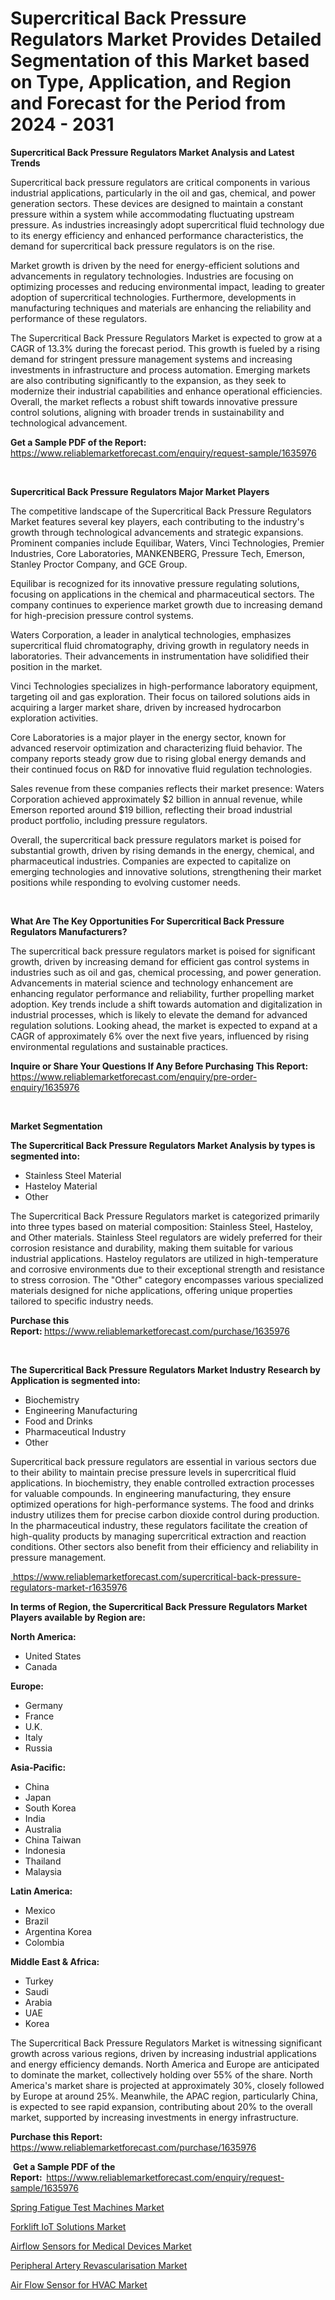 <p><h1>Supercritical Back Pressure Regulators Market Provides Detailed Segmentation of this Market based on Type, Application, and Region and Forecast for the Period from 2024 - 2031</h1></p><p><strong>Supercritical Back Pressure Regulators Market Analysis and Latest Trends</strong></p>
<p><p>Supercritical back pressure regulators are critical components in various industrial applications, particularly in the oil and gas, chemical, and power generation sectors. These devices are designed to maintain a constant pressure within a system while accommodating fluctuating upstream pressure. As industries increasingly adopt supercritical fluid technology due to its energy efficiency and enhanced performance characteristics, the demand for supercritical back pressure regulators is on the rise.</p><p>Market growth is driven by the need for energy-efficient solutions and advancements in regulatory technologies. Industries are focusing on optimizing processes and reducing environmental impact, leading to greater adoption of supercritical technologies. Furthermore, developments in manufacturing techniques and materials are enhancing the reliability and performance of these regulators.</p><p>The Supercritical Back Pressure Regulators Market is expected to grow at a CAGR of 13.3% during the forecast period. This growth is fueled by a rising demand for stringent pressure management systems and increasing investments in infrastructure and process automation. Emerging markets are also contributing significantly to the expansion, as they seek to modernize their industrial capabilities and enhance operational efficiencies. Overall, the market reflects a robust shift towards innovative pressure control solutions, aligning with broader trends in sustainability and technological advancement.</p></p>
<p><strong>Get a Sample PDF of the Report:&nbsp;</strong> <a href="https://www.reliablemarketforecast.com/enquiry/request-sample/1635976?utm_campaign=1134&utm_medium=2&utm_source=Github&utm_content=ia&utm_term=07122024&utm_id=supercritical-back-pressure-regulators">https://www.reliablemarketforecast.com/enquiry/request-sample/1635976</a></p>
<p>&nbsp;</p>
<p><strong>Supercritical Back Pressure Regulators Major Market Players</strong></p>
<p><p>The competitive landscape of the Supercritical Back Pressure Regulators Market features several key players, each contributing to the industry's growth through technological advancements and strategic expansions. Prominent companies include Equilibar, Waters, Vinci Technologies, Premier Industries, Core Laboratories, MANKENBERG, Pressure Tech, Emerson, Stanley Proctor Company, and GCE Group.</p><p>Equilibar is recognized for its innovative pressure regulating solutions, focusing on applications in the chemical and pharmaceutical sectors. The company continues to experience market growth due to increasing demand for high-precision pressure control systems.</p><p>Waters Corporation, a leader in analytical technologies, emphasizes supercritical fluid chromatography, driving growth in regulatory needs in laboratories. Their advancements in instrumentation have solidified their position in the market.</p><p>Vinci Technologies specializes in high-performance laboratory equipment, targeting oil and gas exploration. Their focus on tailored solutions aids in acquiring a larger market share, driven by increased hydrocarbon exploration activities.</p><p>Core Laboratories is a major player in the energy sector, known for advanced reservoir optimization and characterizing fluid behavior. The company reports steady grow due to rising global energy demands and their continued focus on R&D for innovative fluid regulation technologies.</p><p>Sales revenue from these companies reflects their market presence: Waters Corporation achieved approximately $2 billion in annual revenue, while Emerson reported around $19 billion, reflecting their broad industrial product portfolio, including pressure regulators.</p><p>Overall, the supercritical back pressure regulators market is poised for substantial growth, driven by rising demands in the energy, chemical, and pharmaceutical industries. Companies are expected to capitalize on emerging technologies and innovative solutions, strengthening their market positions while responding to evolving customer needs.</p></p>
<p>&nbsp;</p>
<p><strong>What Are The Key Opportunities For Supercritical Back Pressure Regulators Manufacturers?</strong></p>
<p><p>The supercritical back pressure regulators market is poised for significant growth, driven by increasing demand for efficient gas control systems in industries such as oil and gas, chemical processing, and power generation. Advancements in material science and technology enhancement are enhancing regulator performance and reliability, further propelling market adoption. Key trends include a shift towards automation and digitalization in industrial processes, which is likely to elevate the demand for advanced regulation solutions. Looking ahead, the market is expected to expand at a CAGR of approximately 6% over the next five years, influenced by rising environmental regulations and sustainable practices.</p></p>
<p><strong>Inquire or Share Your Questions If Any Before Purchasing This Report:</strong> <a href="https://www.reliablemarketforecast.com/enquiry/pre-order-enquiry/1635976?utm_campaign=1134&utm_medium=2&utm_source=Github&utm_content=ia&utm_term=07122024&utm_id=supercritical-back-pressure-regulators">https://www.reliablemarketforecast.com/enquiry/pre-order-enquiry/1635976</a></p>
<p>&nbsp;</p>
<p><strong>Market Segmentation</strong></p>
<p><strong>The Supercritical Back Pressure Regulators Market Analysis by types is segmented into:</strong></p>
<p><ul><li>Stainless Steel Material</li><li>Hasteloy Material</li><li>Other</li></ul></p>
<p><p>The Supercritical Back Pressure Regulators market is categorized primarily into three types based on material composition: Stainless Steel, Hasteloy, and Other materials. Stainless Steel regulators are widely preferred for their corrosion resistance and durability, making them suitable for various industrial applications. Hasteloy regulators are utilized in high-temperature and corrosive environments due to their exceptional strength and resistance to stress corrosion. The "Other" category encompasses various specialized materials designed for niche applications, offering unique properties tailored to specific industry needs.</p></p>
<p><strong>Purchase this Report:&nbsp;</strong><a href="https://www.reliablemarketforecast.com/purchase/1635976?utm_campaign=1134&utm_medium=2&utm_source=Github&utm_content=ia&utm_term=07122024&utm_id=supercritical-back-pressure-regulators">https://www.reliablemarketforecast.com/purchase/1635976</a></p>
<p>&nbsp;</p>
<p><strong>The Supercritical Back Pressure Regulators Market Industry Research by Application is segmented into:</strong></p>
<p><ul><li>Biochemistry</li><li>Engineering Manufacturing</li><li>Food and Drinks</li><li>Pharmaceutical Industry</li><li>Other</li></ul></p>
<p><p>Supercritical back pressure regulators are essential in various sectors due to their ability to maintain precise pressure levels in supercritical fluid applications. In biochemistry, they enable controlled extraction processes for valuable compounds. In engineering manufacturing, they ensure optimized operations for high-performance systems. The food and drinks industry utilizes them for precise carbon dioxide control during production. In the pharmaceutical industry, these regulators facilitate the creation of high-quality products by managing supercritical extraction and reaction conditions. Other sectors also benefit from their efficiency and reliability in pressure management.</p></p>
<p><a href="https://www.reliablemarketforecast.com/supercritical-back-pressure-regulators-market-r1635976?utm_campaign=1134&utm_medium=2&utm_source=Github&utm_content=ia&utm_term=07122024&utm_id=supercritical-back-pressure-regulators">&nbsp;https://www.reliablemarketforecast.com/supercritical-back-pressure-regulators-market-r1635976</a></p>
<p><strong>In terms of Region, the Supercritical Back Pressure Regulators Market Players available by Region are:</strong></p>
<p>
    <p> <strong> North America: </strong>
        <ul>
            <li>United States</li>
            <li>Canada</li>
        </ul>
        </p> 
    <p> <strong> Europe: </strong>
        <ul>
            <li>Germany</li>
            <li>France</li>
            <li>U.K.</li>
            <li>Italy</li>
            <li>Russia</li>
        </ul>
        </p> 
    <p> <strong> Asia-Pacific: </strong>
        <ul>
            <li>China</li>
            <li>Japan</li>
            <li>South Korea</li>
            <li>India</li>
            <li>Australia</li>
            <li>China Taiwan</li>
            <li>Indonesia</li>
            <li>Thailand</li>
            <li>Malaysia</li>
        </ul>
        </p> 
    <p> <strong> Latin America: </strong>
        <ul>
            <li>Mexico</li>
            <li>Brazil</li>
            <li>Argentina Korea</li>
            <li>Colombia</li>
        </ul>
        </p> 
    <p> <strong> Middle East & Africa: </strong>
        <ul>
            <li>Turkey</li>
            <li>Saudi</li>
            <li>Arabia</li>
            <li>UAE</li>
            <li>Korea</li>
        </ul>
    </p>
    </p>
<p><p>The Supercritical Back Pressure Regulators Market is witnessing significant growth across various regions, driven by increasing industrial applications and energy efficiency demands. North America and Europe are anticipated to dominate the market, collectively holding over 55% of the share. North America's market share is projected at approximately 30%, closely followed by Europe at around 25%. Meanwhile, the APAC region, particularly China, is expected to see rapid expansion, contributing about 20% to the overall market, supported by increasing investments in energy infrastructure.</p></p>
<p><strong>Purchase this Report: </strong><a href="https://www.reliablemarketforecast.com/purchase/1635976?utm_campaign=1134&utm_medium=2&utm_source=Github&utm_content=ia&utm_term=07122024&utm_id=supercritical-back-pressure-regulators">https://www.reliablemarketforecast.com/purchase/1635976</a></p>
<p>&nbsp;<strong>Get a Sample PDF of the Report:&nbsp;&nbsp;</strong><a href="https://www.reliablemarketforecast.com/enquiry/request-sample/1635976?utm_campaign=1134&utm_medium=2&utm_source=Github&utm_content=ia&utm_term=07122024&utm_id=supercritical-back-pressure-regulators">https://www.reliablemarketforecast.com/enquiry/request-sample/1635976</a></p>
<p><strong></strong></p>
<p><p><a href="https://github.com/BryceTownsendr/Market-Research-Report-List-7/blob/main/spring-fatigue-test-machines-market.md?utm_campaign=1134&utm_medium=2&utm_source=Github&utm_content=ia&utm_term=07122024&utm_id=supercritical-back-pressure-regulators">Spring Fatigue Test Machines Market</a></p><p><a href="https://www.linkedin.com/pulse/the-sympatico-insight-9odme?utm_campaign=1134&utm_medium=2&utm_source=Github&utm_content=ia&utm_term=07122024&utm_id=supercritical-back-pressure-regulators">Forklift IoT Solutions Market</a></p><p><a href="https://issuu.com/reportprime-2/docs/airflow-sensors-for-medical-devices-market-size-20?utm_campaign=1134&utm_medium=2&utm_source=Github&utm_content=ia&utm_term=07122024&utm_id=supercritical-back-pressure-regulators">Airflow Sensors for Medical Devices Market</a></p><p><a href="https://www.linkedin.com/pulse/peripheral-artery-revascularisation-market-sizeshare-recent-66loe?utm_campaign=1134&utm_medium=2&utm_source=Github&utm_content=ia&utm_term=07122024&utm_id=supercritical-back-pressure-regulators">Peripheral Artery Revascularisation Market</a></p><p><a href="https://issuu.com/reportprime-2/docs/air-flow-sensor-for-hvac-market-size-2030.pptx?utm_campaign=1134&utm_medium=2&utm_source=Github&utm_content=ia&utm_term=07122024&utm_id=supercritical-back-pressure-regulators">Air Flow Sensor for HVAC Market</a></p></p>